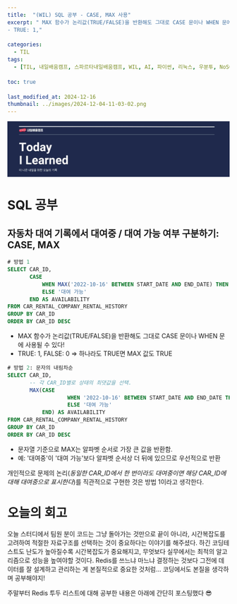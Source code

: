 ```yaml
---
title:  "(WIL) SQL 공부 - CASE, MAX 사용"
excerpt: " MAX 함수가 논리값(TRUE/FALSE)을 반환해도 그대로 CASE 문이나 WHEN 문에 사용될 수 있다!
- TRUE: 1,"

categories:
  - TIL
tags:
  - [TIL, 내일배움캠프, 스파르타내일배움캠프, WIL, AI, 파이썬, 리눅스, 우분투, NoSQL, Redis, 캐시, 캐싱]

toc: true

last_modified_at: 2024-12-16
thumbnail: ../images/2024-12-04-11-03-02.png
---
```

![](/images/../images/2024-12-04-11-03-02.png)

# SQL 공부
## 자동차 대여 기록에서 대여중 / 대여 가능 여부 구분하기: CASE, MAX
```sql
# 방법 1
SELECT CAR_ID,
       CASE 
           WHEN MAX('2022-10-16' BETWEEN START_DATE AND END_DATE) THEN '대여중'
           ELSE '대여 가능'
       END AS AVAILABILITY
FROM CAR_RENTAL_COMPANY_RENTAL_HISTORY
GROUP BY CAR_ID
ORDER BY CAR_ID DESC
```
- MAX 함수가 논리값(TRUE/FALSE)을 반환해도 그대로 CASE 문이나 WHEN 문에 사용될 수 있다!
- TRUE: 1, FALSE: 0 => 하나라도 TRUE면 MAX 값도 TRUE 

```sql
# 방법 2: 문자의 내림차순
SELECT CAR_ID,
	   -- 각 CAR_ID별로 상태의 최댓값을 선택.
       MAX(CASE 
		           WHEN '2022-10-16' BETWEEN START_DATE AND END_DATE THEN '대여중'
		           ELSE '대여 가능'
           END) AS AVAILABILITY
FROM CAR_RENTAL_COMPANY_RENTAL_HISTORY
GROUP BY CAR_ID
ORDER BY CAR_ID DESC
```
- 문자열 기준으로 MAX는 알파벳 순서로 가장 큰 값을 반환함.
- 예: '대여중'이 '대여 가능'보다 알파벳 순서상 더 뒤에 있으므로 우선적으로 반환

개인적으로 문제의 논리(*동일한 CAR_ID에서 한 번이라도 대여중이면 해당 CAR_ID에 대해 대여중으로 표시한다*)를 직관적으로 구현한 것은 방법 1이라고 생각한다.

# 오늘의 회고
오늘 스터디에서 팀원 분이 코드는 그냥 돌아가는 것만으로 끝이 아니라, 시간복잡도를 고려하여 적절한 자료구조를 선택하는 것이 중요하다는 이야기를 해주셨다. 하긴 코딩테스트도 난도가 높아질수록 시간복잡도가 중요해지고, 무엇보다 실무에서는 최적의 알고리즘으로 성능을 높여야할 것이다. Redis를 쓰느냐 마느냐 결정하는 것보다 그전에 데이터를 잘 설계하고 관리하는 게 본질적으로 중요한 것처럼... 코딩에서도 본질을 생각하며 공부해야지!

주말부터 Redis 투두 리스트에 대해 공부한 내용은 아래에 간단히 포스팅했다 😎
[]()